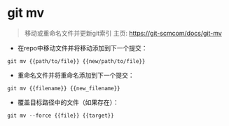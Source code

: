 # git mv

> 移动或重命名文件并更新git索引
> 主页: <https://git-scmcom/docs/git-mv>

- 在repo中移动文件并将移动添加到下一个提交：

`git mv {{path/to/file}} {{new/path/to/file}}`

- 重命名文件并将重命名添加到下一个提交：

`git mv {{filename}} {{new_filename}}`

- 覆盖目标路径中的文件（如果存在）：

`git mv --force {{file}} {{target}}`

[#]: contributors: ([颉])
